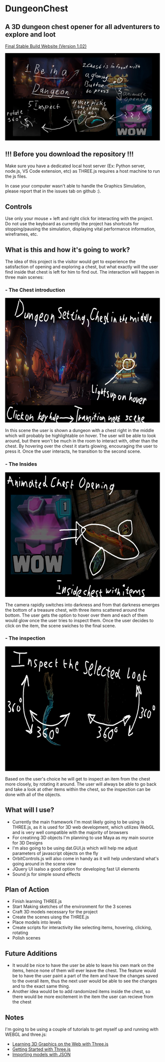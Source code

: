 # DungeonChest
## A 3D dungeon chest opener for all adventurers to explore and loot 

[Final Stable Build Website (Version 1.02)](https://people.rit.edu/dxs4043/igme230/finalproject/Project/)

![alt text](https://github.com/DennisSSDev/DungeonChest/blob/master/Plans-Mocks/Mock.jpg)

## !!! Before you download the repository !!!

Make sure you have a dedicated local host server (Ex: Python server, node.js, VS Code extension, etc) as THREE.js requires a host machine to run the js files. 

In case your computer wasn't able to handle the Graphics Simulation, please report that in the issues tab on github :).

## Controls

Use only your mouse + left and right click for interacting with the project. Do not use the keyboard as currently the project has shortcuts for stopping/pausing the simulation, displaying vital performance information, wireframes, etc.

## What is this and how it's going to work?

The idea of this project is the visitor would get to experience the satisfaction of opening and exploring a chest, but what exactly will the user find inside that chest is left for him to find out. 
The interaction will happen in three main scenes: 

### - The Chest introduction

<p align="center">
  <img width="720" height="405" src="https://github.com/DennisSSDev/DungeonChest/blob/master/Plans-Mocks/Mock_Scene_1.jpg">
</p>

In this scene the user is shown a dungeon with a chest right in the middle which will probably be highlightable on hover. The user will be able to look around, but there won't be much in the room to interact with, other than the chest. By hovering over the chest it starts glowing, encouraging the user to press it. Once the user interacts, he transition to the second scene.

### - The Insides

<p align="center">
  <img width="720" height="405" src="https://github.com/DennisSSDev/DungeonChest/blob/master/Plans-Mocks/Mock_Scene_2.jpg">
</p>

The camera rapidly switches into darkness and from that darkness emerges the bottom of a treasure chest, with three items scattered around the bottom. The user gets the option to hover over them and each of them would glow once the user tries to inspect them. Once the user decides to click on the item, the scene swiches to the final scene.

### - The inspection

<p align="center">
  <img width="720" height="405" src="https://github.com/DennisSSDev/DungeonChest/blob/master/Plans-Mocks/Mock_Scene_3.jpg">
</p>


Based on the user's choice he will get to inspect an item from the chest more closely, by rotating it around. The user will always be able to go back and take a look at other items within the chest, so the inspection can be done with all of the objects.


## What will I use?
- Currently the main framework I'm most likely going to be using is THREE.js, as it is used for 3D web development, which utilizes WebGL and is very well compatible with the majority of browsers
- For creatinng 3D objects I'm planning to use Maya as my main source for 3D Designs
- I'm also going to be using dat.GUI.js which will help me adjust parameters of javascript objects on the fly
- OrbitControls.js will also come in handy as it will help understand what's going around in the scene view
- JQuery UI isalso a good option for developing fast UI elements
- Sound js for simple sound effects

## Plan of Action
- Finish learning THREE.js
- Start Making sketches of the environment for the 3 scenes
- Craft 3D models necessary for the project
- Create the scenes uisng the THREE.js
- Place models into levels
- Create scripts for interactivity like selecting items, hovering, clicking, rotating
- Polish scenes

## Future Additions
- It would be nice to have the user be able to leave his own mark on the items, hence none of them will ever leave the chest. The feature would be to have the user paint a part of the item and have the changes saved to the overall item, thus the next user would be able to see the changes and to the exact same thing.
- Another idea would be to add randomized items inside the chest, so there would be more excitement in the item the user can recieve from the chest 

## Notes
I'm going to be using a couple of tutorials to get myself up and running with WEBGL and three.js:
- [Learning 3D Graphics on the Web with Three.js](https://www.lynda.com/JavaScript-tutorials/Learning-3D-Graphics-Web-Three-js/586668-2.html?org=rit.edu)
- [Getting Started with Three.js](https://aerotwist.com/tutorials/getting-started-with-three-js/)
- [Importing models with JSON](https://www.youtube.com/watch?v=9MUTzn86XXQ&t=637s)

